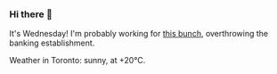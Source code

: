 ### Hi there :wave:

It's Wednesday! I'm probably working for [this bunch](https://github.com/kohofinancial), overthrowing the banking establishment.

Weather in Toronto: sunny, at +20°C.
